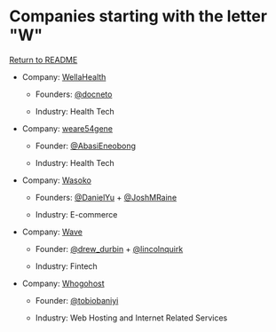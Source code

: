 # Companies starting with the letter "W"

[Return to README](../README.md)

- Company: [WellaHealth](https://www.wellahealth.com/)

  - Founders: [@docneto](https://twitter.com/docneto)

  - Industry: Health Tech

- Company: [weare54gene](https://54gene.com/)

  - Founder: [@AbasiEneobong](https://twitter.com/AbasiEneobong)

  - Industry: Health Tech 
  
- Company: [Wasoko](https://wasoko.com)

  - Founders: [@DanielYu](https://twitter.com/danielyu) + [@JoshMRaine](https://twitter.com/joshmraine)

  - Industry: E-commerce
  
- Company: [Wave](https://www.waveapps.com)

  - Founder: [@drew_durbin](https://twitter.com/drew_durbin) + [@lincolnquirk](https://twitter.com/lincolnquirk)

  - Industry: Fintech

- Company: [Whogohost](https://www.whogohost.ng)

  - Founder: [@tobiobaniyi](https://twitter.com/tobiobaniyi)

  - Industry: Web Hosting and Internet Related Services
